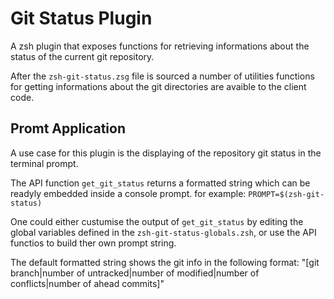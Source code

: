 
# Git Status Plugin

A zsh plugin that exposes functions for retrieving informations about the
status of the current git repository.

After the `zsh-git-status.zsg` file is sourced a number of utilities functions
for getting informations about the git directories are avaible to the client
code.

## Promt Application

A use case for this plugin is the displaying of the repository git status in
the terminal prompt.

The API function `get_git_status` returns a formatted
string which can be readyly embedded inside a console prompt. for example:
`PROMPT=$(zsh-git-status)`

One could either custumise the output of `get_git_status` by editing the global
variables defined in the `zsh-git-status-globals.zsh`, or use the API functios
to build ther own prompt string.

The default formatted string shows the git info in the following format:
"[git branch|number of untracked|number of modified|number of conflicts|number of ahead commits]"

